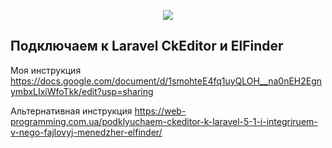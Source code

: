 <p align="center"><img src="https://laravel.com/assets/img/components/logo-laravel.svg"></p>

## Подключаем к Laravel CkEditor и ElFinder

Моя инструкция https://docs.google.com/document/d/1smohteE4fq1uyQLOH__na0nEH2EgnymbxLIxiWfoTkk/edit?usp=sharing

Альтернативная инструкция https://web-programming.com.ua/podklyuchaem-ckeditor-k-laravel-5-1-i-integriruem-v-nego-fajlovyj-menedzher-elfinder/
